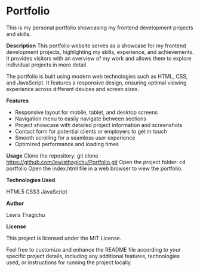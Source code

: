 # Portfolio
This is my personal portfolio showcasing my frontend development projects and skills.


**Description**
This portfolio website serves as a showcase for my frontend development projects, highlighting my skills, experience, and achievements. It provides visitors with an overview of my work and allows them to explore individual projects in more detail.


The portfolio is built using modern web technologies such as HTML, CSS, and JavaScript. It features a responsive design, ensuring optimal viewing experience across different devices and screen sizes.


**Features**
* Responsive layout for mobile, tablet, and desktop screens
* Navigation menu to easily navigate between sections
* Project showcase with detailed project information and screenshots
* Contact form for potential clients or employers to get in touch
* Smooth scrolling for a seamless user experience
* Optimized performance and loading times


**Usage**
Clone the repository: git clone https://github.com/lewisthagichu/Portfolio.git
Open the project folder: cd portfolio
Open the index.html file in a web browser to view the portfolio.


**Technologies Used**

HTML5
CSS3
JavaScript


**Author**

Lewis Thagichu


**License**

This project is licensed under the MIT License.


Feel free to customize and enhance the README file according to your specific project details, including any additional features, technologies used, or instructions for running the project locally.
